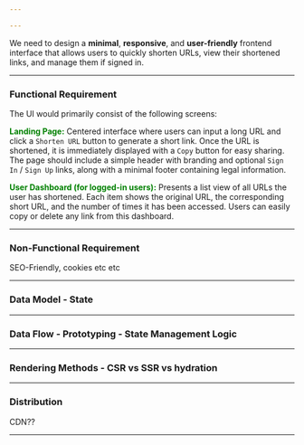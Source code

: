 ```yaml
---

---
```


We need to design a **minimal**, **responsive**, and **user-friendly** frontend interface that allows users to quickly shorten URLs, view their shortened links, and manage them if signed in.

---
### Functional Requirement

The UI would primarily consist of the following screens:

<span style="color:green;"><strong>Landing Page:</strong></span> Centered interface where users can input a long URL and click a `Shorten URL` button to generate a short link. Once the URL is shortened, it is immediately displayed with a `Copy` button for easy sharing. The page should include a simple header with branding and optional `Sign In` / `Sign Up` links, along with a minimal footer containing legal information.

<span style="color:green;"><strong>User Dashboard (for logged-in users):</strong></span> Presents a list view of all URLs the user has shortened. Each item shows the original URL, the corresponding short URL, and the number of times it has been accessed. Users can easily copy or delete any link from this dashboard.

---
### Non-Functional Requirement

SEO-Friendly, cookies etc etc

---
### Data Model - State

---
### Data Flow - Prototyping - State Management Logic

---
### Rendering Methods - CSR vs SSR vs hydration

---
### Distribution

CDN??

---
